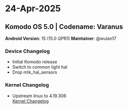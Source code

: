 # 24-Apr-2025

## Komodo OS 5.0 | Codename: Varanus

**Android Version**: 15 (15.0 QPR1)
**Maintainer**: @wulan17

### Device Changelog
- Initial Komodo release
- Switch to common light hal
- Drop mtk_hal_sensors

### Kernel Changelog
- Upstream linux to 4.19.306  
[Kernel Changelog](https://github.com/Mayuri-Chan/android_kernel_xiaomi_gale/commits/lineage-21)
